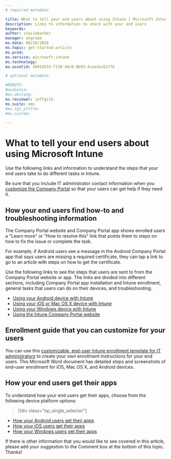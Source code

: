 ```yaml
---
# required metadata

title: What to tell your end users about using Intune | Microsoft Intune
description: Links to information to share with your end users
keywords:
author: staciebarker
manager: angrobe
ms.date: 09/20/2016
ms.topic: get-started-article
ms.prod:
ms.service: microsoft-intune
ms.technology:
ms.assetid: 48914533-f138-4dc0-8b93-4cea3ac61f7b

# optional metadata

#ROBOTS:
#audience:
#ms.devlang:
ms.reviewer: jeffgilb
ms.suite: ems
#ms.tgt_pltfrm:
#ms.custom:

---
```




# What to tell your end users about using Microsoft Intune

Use the following links and information to understand the steps that your end users take to do different tasks in Intune.

Be sure that you include IT administrator contact information when you [customize the Company Portal](/Intune/get-started/start-with-a-paid-subscription-to-microsoft-intune-step-7) so that your users can get help if they need it.


## How your end users find how-to and troubleshooting information

The Company Portal website and Company Portal app shows enrolled users a "Learn more" or "How to resolve this" link that points them to steps on how to fix the issue or complete the task.

For example, if Android users see a message in the Android Company Portal app that says users are missing a required certificate, they can tap a link to go to an article with steps on how to get the certificate.

Use the following links to see the steps that users are sent to from the Company Portal website or app. The links are divided into different sections, including Company Portal app installation and Intune enrollment, general tasks that users can do on their devices, and troubleshooting.

- [Using your Android device with Intune](/Intune/EndUser/using-your-android-device-with-intune)
- [Using your iOS or Mac OS X device with Intune](/Intune/EndUser/using-your-ios-or-mac-os-x-device-with-intune)
- [Using your Windows device with Intune](/Intune/EndUser/using-your-windows-device-with-intune)
- [Using the Intune Company Portal website](/Intune/EndUser/using-the-intune-company-portal-website)


## Enrollment guide that you can customize for your users

You can use this [customizable, end-user Intune enrollment template for IT administrators](https://gallery.technet.microsoft.com/End-user-Intune-enrollment-55dfd64a) to create your own enrollment instructions for your end users. This Microsoft Word document has detailed steps and screenshots of end-user enrollment for iOS, Mac OS X, and Android devices.

## How your end users get their apps

To understand how your end users get their apps, choose from the following device platform options:

> [!div class="op_single_selector"]
- [How your Android users get their apps](how-your-android-users-get-their-apps.md)
- [How your iOS users get their apps](how-your-ios-users-get-their-apps.md)
- [How your Windows users get their apps](how-your-windows-users-get-their-apps.md)



If there is other information that you would like to see covered in this article, please add your suggestion to the Comment box at the bottom of this topic. Thanks!
